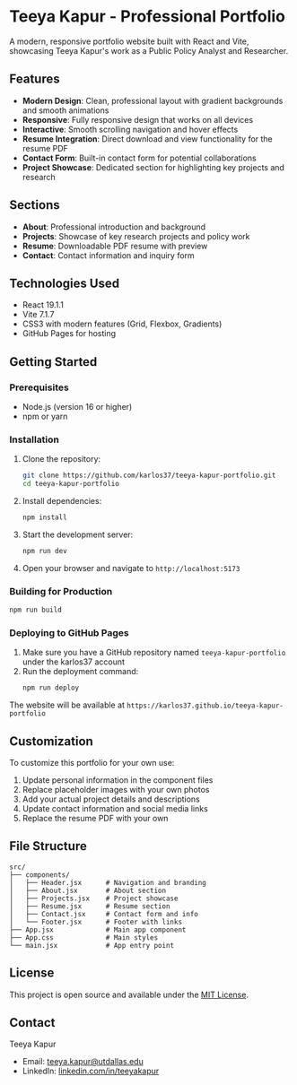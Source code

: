 # Teeya Kapur - Professional Portfolio

A modern, responsive portfolio website built with React and Vite, showcasing Teeya Kapur's work as a Public Policy Analyst and Researcher.

## Features

- **Modern Design**: Clean, professional layout with gradient backgrounds and smooth animations
- **Responsive**: Fully responsive design that works on all devices
- **Interactive**: Smooth scrolling navigation and hover effects
- **Resume Integration**: Direct download and view functionality for the resume PDF
- **Contact Form**: Built-in contact form for potential collaborations
- **Project Showcase**: Dedicated section for highlighting key projects and research

## Sections

- **About**: Professional introduction and background
- **Projects**: Showcase of key research projects and policy work
- **Resume**: Downloadable PDF resume with preview
- **Contact**: Contact information and inquiry form

## Technologies Used

- React 19.1.1
- Vite 7.1.7
- CSS3 with modern features (Grid, Flexbox, Gradients)
- GitHub Pages for hosting

## Getting Started

### Prerequisites

- Node.js (version 16 or higher)
- npm or yarn

### Installation

1. Clone the repository:
   ```bash
   git clone https://github.com/karlos37/teeya-kapur-portfolio.git
   cd teeya-kapur-portfolio
   ```

2. Install dependencies:
   ```bash
   npm install
   ```

3. Start the development server:
   ```bash
   npm run dev
   ```

4. Open your browser and navigate to `http://localhost:5173`

### Building for Production

```bash
npm run build
```

### Deploying to GitHub Pages

1. Make sure you have a GitHub repository named `teeya-kapur-portfolio` under the karlos37 account
2. Run the deployment command:
   ```bash
   npm run deploy
   ```

The website will be available at `https://karlos37.github.io/teeya-kapur-portfolio`

## Customization

To customize this portfolio for your own use:

1. Update personal information in the component files
2. Replace placeholder images with your own photos
3. Add your actual project details and descriptions
4. Update contact information and social media links
5. Replace the resume PDF with your own

## File Structure

```
src/
├── components/
│   ├── Header.jsx      # Navigation and branding
│   ├── About.jsx       # About section
│   ├── Projects.jsx    # Project showcase
│   ├── Resume.jsx      # Resume section
│   ├── Contact.jsx     # Contact form and info
│   └── Footer.jsx      # Footer with links
├── App.jsx             # Main app component
├── App.css             # Main styles
└── main.jsx            # App entry point
```

## License

This project is open source and available under the [MIT License](LICENSE).

## Contact

Teeya Kapur
- Email: teeya.kapur@utdallas.edu
- LinkedIn: [linkedin.com/in/teeyakapur](https://linkedin.com/in/teeyakapur)